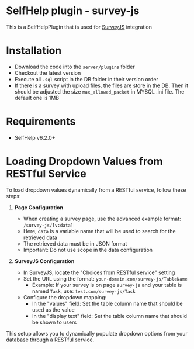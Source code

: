# SelfHelp plugin - survey-js

This is a SelfHelpPlugin that is used for [SurveyJS](https://surveyjs.io) integration


# Installation

 - Download the code into the `server/plugins` folder
 - Checkout the latest version 
 - Execute all `.sql` script in the DB folder in their version order
 - If there is a survey with upload files, the files are store in the DB. Then it should be adjusted the size `max_allowed_packet` in MYSQL .ini file. The default one is 1MB

# Requirements

 - SelfHelp v6.2.0+

# Loading Dropdown Values from RESTful Service

To load dropdown values dynamically from a RESTful service, follow these steps:

1. **Page Configuration**
   - When creating a survey page, use the advanced example format: `/survey-js/[v:data]`
   - Here, `data` is a variable name that will be used to search for the retrieved data
   - The retrieved data must be in JSON format
   - Important: Do not use scope in the data configuration

2. **SurveyJS Configuration**
   - In SurveyJS, locate the "Choices from RESTful service" setting
   - Set the URL using the format: `your-domain.com/survey-js/TableName`
     - Example: If your survey is on page `survey-js` and your table is named `Task`, use: `test.com/survey-js/Task`
   - Configure the dropdown mapping:
     - In the "values" field: Set the table column name that should be used as the value
     - In the "display text" field: Set the table column name that should be shown to users

This setup allows you to dynamically populate dropdown options from your database through a RESTful service.
